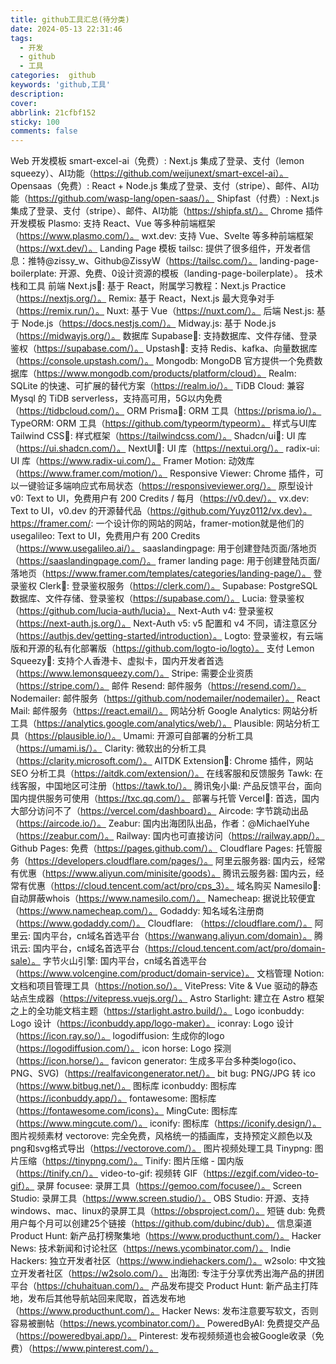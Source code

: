 ```yaml
---
title: github工具汇总(待分类)
date: 2024-05-13 22:31:46
tags:
  - 开发
  - github
  - 工具
categories:  github
keywords: 'github,工具'
description: 
cover: 
abbrlink: 21cfbf152
sticky: 100
comments: false
---
```



Web 开发模板
smart-excel-ai（免费）: Next.js 集成了登录、支付（lemon squeezy）、AI功能（https://github.com/weijunext/smart-excel-ai）。
Opensaas（免费）: React + Node.js 集成了登录、支付（stripe）、邮件、AI功能（https://github.com/wasp-lang/open-saas/）。
Shipfast（付费）: Next.js 集成了登录、支付（stripe）、邮件、AI功能（https://shipfa.st/）。
Chrome 插件开发模板
Plasmo: 支持 React、Vue 等多种前端框架（https://www.plasmo.com/）。
wxt.dev: 支持 Vue、Svelte 等多种前端框架（https://wxt.dev/）。
Landing Page 模板
tailsc: 提供了很多组件，开发者信息：推特@zissy_w、Github@ZissyW（https://tailsc.com/）。
landing-page-boilerplate: 开源、免费、0设计资源的模板（landing-page-boilerplate）。
技术栈和工具
前端
Next.js🌟: 基于 React，附属学习教程：Next.js Practice（https://nextjs.org/）。
Remix: 基于 React，Next.js 最大竞争对手（https://remix.run/）。
Nuxt: 基于 Vue（https://nuxt.com/）。
后端
Nest.js: 基于 Node.js（https://docs.nestjs.com/）。
Midway.js: 基于 Node.js（https://midwayjs.org/）。
数据库
Supabase🌟: 支持数据库、文件存储、登录鉴权（https://supabase.com/）。
Upstash🌟: 支持 Redis、kafka、向量数据库（https://console.upstash.com/）。
Mongodb: MongoDB 官方提供一个免费数据库（https://www.mongodb.com/products/platform/cloud）。
Realm: SQLite 的快速、可扩展的替代方案（https://realm.io/）。
TiDB Cloud: 兼容 Mysql 的 TiDB serverless，支持高可用，5G以内免费（https://tidbcloud.com/）。
ORM
Prisma🌟: ORM 工具（https://prisma.io/）。
TypeORM: ORM 工具（https://github.com/typeorm/typeorm）。
样式与UI库
Tailwind CSS🌟: 样式框架（https://tailwindcss.com/）。
Shadcn/ui🌟: UI 库（https://ui.shadcn.com/）。
NextUI🌟: UI 库（https://nextui.org/）。
radix-ui: UI 库（https://www.radix-ui.com/）。
Framer Motion: 动效库（https://www.framer.com/motion/）。
Responsive Viewer: Chrome 插件，可以一键验证多端响应式布局状态（https://responsiveviewer.org/）。
原型设计
v0: Text to UI，免费用户有 200 Credits / 每月（https://v0.dev/）。
vx.dev: Text to UI，v0.dev 的开源替代品（https://github.com/Yuyz0112/vx.dev）。
https://framer.com/: 一个设计你的网站的网站，framer-motion就是他们的
usegalileo: Text to UI，免费用户有 200 Credits（https://www.usegalileo.ai/）。
saaslandingpage: 用于创建登陆页面/落地页（https://saaslandingpage.com/）。
framer landing page: 用于创建登陆页面/落地页（https://www.framer.com/templates/categories/landing-page/）。
登录鉴权
Clerk🌟: 登录鉴权服务（https://clerk.com/）。
Supabase: PostgreSQL数据库、文件存储、登录鉴权（https://supabase.com/）。
Lucia: 登录鉴权（https://github.com/lucia-auth/lucia）。
Next-Auth v4: 登录鉴权（https://next-auth.js.org/）。
Next-Auth v5: v5 配置和 v4 不同，请注意区分（https://authjs.dev/getting-started/introduction）。
Logto: 登录鉴权，有云端版和开源的私有化部署版（https://github.com/logto-io/logto）。
支付
Lemon Squeezy🌟: 支持个人香港卡、虚拟卡，国内开发者首选（https://www.lemonsqueezy.com/）。
Stripe: 需要企业资质（https://stripe.com/）。
邮件
Resend: 邮件服务（https://resend.com/）。
Nodemailer: 邮件服务（https://github.com/nodemailer/nodemailer）。
React Mail: 邮件服务（https://react.email/）。
网站分析
Google Analytics: 网站分析工具（https://analytics.google.com/analytics/web/）。
Plausible: 网站分析工具（https://plausible.io/）。
Umami: 开源可自部署的分析工具（https://umami.is/）。
Clarity: 微软出的分析工具（https://clarity.microsoft.com/）。
AITDK Extension🌟: Chrome 插件，网站 SEO 分析工具（https://aitdk.com/extension/）。
在线客服和反馈服务
Tawk: 在线客服，中国地区可注册（https://tawk.to/）。
腾讯兔小巢: 产品反馈平台，面向国内提供服务可使用（https://txc.qq.com/）。
部署与托管
Vercel🌟: 首选，国内大部分访问不了（https://vercel.com/dashboard）。
Aircode: 字节跳动出品（https://aircode.io/）。
Zeabur: 国内出海团队出品，作者：@MichaelYuhe（https://zeabur.com/）。
Railway: 国内也可直接访问（https://railway.app/）。
Github Pages: 免费（https://pages.github.com/）。
Cloudflare Pages: 托管服务（https://developers.cloudflare.com/pages/）。
阿里云服务器: 国内云，经常有优惠（https://www.aliyun.com/minisite/goods）。
腾讯云服务器: 国内云，经常有优惠（https://cloud.tencent.com/act/pro/cps_3）。
域名购买
Namesilo🌟: 自动屏蔽whois（https://www.namesilo.com/）。
Namecheap: 据说比较便宜（https://www.namecheap.com/）。
Godaddy: 知名域名注册商（https://www.godaddy.com/）。
Cloudflare: （https://cloudflare.com/）。
阿里云: 国内平台，cn域名首选平台（https://wanwang.aliyun.com/domain）。
腾讯云: 国内平台，cn域名首选平台（https://cloud.tencent.com/act/pro/domain-sale）。
字节火山引擎: 国内平台，cn域名首选平台（https://www.volcengine.com/product/domain-service）。
文档管理
Notion: 文档和项目管理工具（https://notion.so/）。
VitePress: Vite & Vue 驱动的静态站点生成器（https://vitepress.vuejs.org/）。
Astro Starlight: 建立在 Astro 框架之上的全功能文档主题（https://starlight.astro.build/）。
Logo
iconbuddy: Logo 设计（https://iconbuddy.app/logo-maker）。
iconray: Logo 设计（https://icon.ray.so/）。
logodiffusion: 生成你的logo（https://logodiffusion.com/）。
icon horse: Logo 探测（https://icon.horse/）。
favicon generator: 生成多平台多种类logo(ico、PNG、SVG)（https://realfavicongenerator.net/）。
bit bug: PNG/JPG 转 ico（https://www.bitbug.net/）。
图标库
iconbuddy: 图标库（https://iconbuddy.app/）。
fontawesome: 图标库（https://fontawesome.com/icons）。
MingCute: 图标库（https://www.mingcute.com/）。
iconify: 图标库（https://iconify.design/）。
图片视频素材
vectorove: 完全免费，风格统一的插画库，支持预定义颜色以及png和svg格式导出（https://vectorove.com/）。
图片视频处理工具
Tinypng: 图片压缩（https://tinypng.com/）。
Tinify: 图片压缩 - 国内版（https://tinify.cn/）。
video-to-gif: 视频转 GIF（https://ezgif.com/video-to-gif）。
录屏
focusee: 录屏工具（https://gemoo.com/focusee/）。
Screen Studio: 录屏工具（https://www.screen.studio/）。
OBS Studio: 开源、支持windows、mac、linux的录屏工具（https://obsproject.com/）。
短链
dub: 免费用户每个月可以创建25个链接（https://github.com/dubinc/dub）。
信息渠道
Product Hunt: 新产品打榜聚集地（https://www.producthunt.com/）。
Hacker News: 技术新闻和讨论社区（https://news.ycombinator.com/）。
Indie Hackers: 独立开发者社区（https://www.indiehackers.com/）。
w2solo: 中文独立开发者社区（https://w2solo.com/）。
出海团: 专注于分享优秀出海产品的拼团平台（https://chuhaituan.com/）。
产品发布提交
Product Hunt: 新产品主打阵地，发布后其他导航站回来爬取，首选发布地（https://www.producthunt.com/）。
Hacker News: 发布注意要写软文，否则容易被删帖（https://news.ycombinator.com/）。
PoweredByAI: 免费提交产品（https://poweredbyai.app/）。
Pinterest: 发布视频频道也会被Google收录（免费）（https://www.pinterest.com/）。